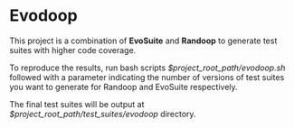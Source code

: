 # Evodoop

This project is a combination of **EvoSuite** and **Randoop** to generate test suites with higher code coverage.

To reproduce the results, run bash scripts *$project_root_path/evodoop.sh* followed with a parameter indicating the number of versions of test suites you want to generate for Randoop and EvoSuite respectively.

The final test suites will be output at *$project_root_path/test_suites/evodoop* directory.
